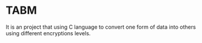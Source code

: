 # TABM
It is an project that using C language to convert one form of data into others using different encryptions levels.
